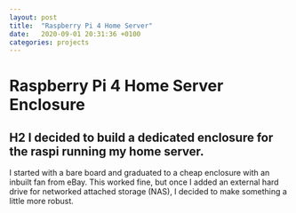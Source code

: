 ```yaml
---
layout: post
title:  "Raspberry Pi 4 Home Server"
date:   2020-09-01 20:31:36 +0100
categories: projects
---
```

# Raspberry Pi 4 Home Server Enclosure
## H2 I decided to build a dedicated enclosure for the raspi running my home server.
I started with a bare board and graduated to a cheap enclosure with an inbuilt fan from eBay. This worked fine, but once I added an external hard drive for networked attached storage (NAS), I decided to make something a little more robust.